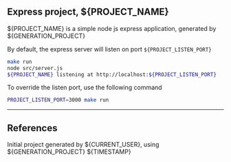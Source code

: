 ## Express project, ${PROJECT_NAME}
${PROJECT_NAME} is a simple node js express application, generated by ${GENERATION_PROJECT}

By default, the express server will listen on port `${PROJECT_LISTEN_PORT}`
```bash
make run
node src/server.js
${PROJECT_NAME} listening at http://localhost:${PROJECT_LISTEN_PORT}

```
To override the listen port, use the following command
```bash
PROJECT_LISTEN_PORT=3000 make run
```
 
  
---

## References
Initial project generated by ${CURRENT_USER}, using ${GENERATION_PROJECT}
${TIMESTAMP}
